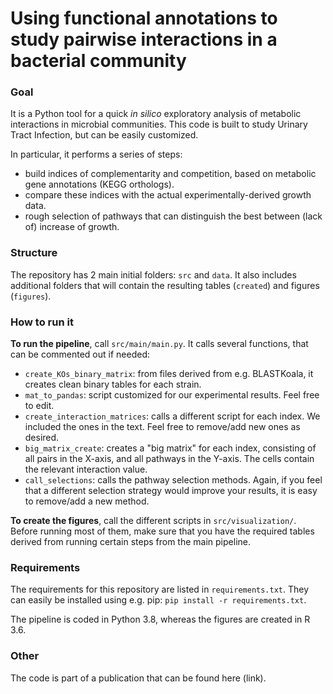 # Using functional annotations to study pairwise interactions in a bacterial community

### Goal
It is a Python tool for a quick _in silico_ exploratory analysis of metabolic interactions in
microbial communities. This code is built to study Urinary Tract Infection, but can be easily customized.

In particular, it performs a series of steps:

- build indices of complementarity and competition, based on metabolic gene annotations (KEGG orthologs).
- compare these indices with the actual experimentally-derived growth data.
- rough selection of pathways that can distinguish the best between (lack of) increase of growth.

### Structure
The repository has 2 main initial folders: `src` and `data`. It also includes additional folders
that will contain the resulting tables (`created`) and figures (`figures`).

### How to run it

__To run the pipeline__, call `src/main/main.py`.
It calls several functions, that can be commented out if needed:
    
- `create_KOs_binary_matrix`: from files derived from e.g. BLASTKoala, it creates clean binary tables for each strain.
- `mat_to_pandas`: script customized for our experimental results. Feel free to edit.
- `create_interaction_matrices`: calls a different script for each index.
We included the ones in the text. Feel free to remove/add new ones as desired.
- `big_matrix_create`: creates a "big matrix" for each index, consisting of all pairs in the X-axis,
and all pathways in the Y-axis. The cells contain the relevant interaction value.
- `call_selections`: calls the pathway selection methods. Again, if you feel that
    a different selection strategy would improve your results, it is easy to remove/add a new method.

__To create the figures__, call the different scripts in `src/visualization/`.
Before running most of them, make sure that you have the required tables derived from running certain 
steps from the main pipeline. 

### Requirements

The requirements for this repository are listed in `requirements.txt`. 
They can easily be installed using e.g. pip: `pip install -r requirements.txt`.

The pipeline is coded in Python 3.8, whereas the figures are created in R 3.6.

### Other
The code is part of a publication that can be found here (link).
